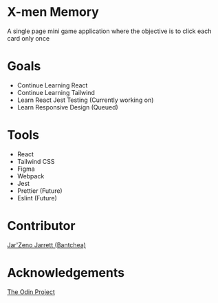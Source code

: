 # X-men Memory
A single page mini game application where the objective is to click each card only once

# Goals
* Continue Learning React
* Continue Learning Tailwind
* Learn React Jest Testing (Currently working on)
* Learn Responsive Design (Queued)

# Tools
* React
* Tailwind CSS
* Figma
* Webpack
* Jest
* Prettier (Future)
* Eslint (Future)

# Contributor
[Jar'Zeno Jarrett (Bantchea)](https://github.com/Bantchee)

# Acknowledgements
[The Odin Project](https://www.theodinproject.com/)
